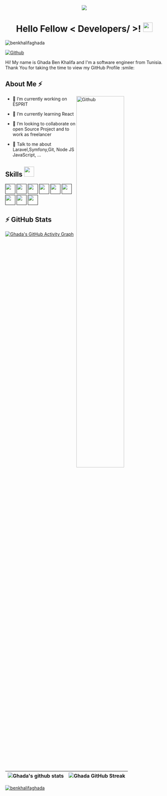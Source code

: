 <div align='center'>
      <img src="https://user-images.githubusercontent.com/8843846/156763978-33751ce1-c010-4787-8964-97da9fdb849f.jpg">

<h1> Hello Fellow < Developers/ >! <img src = "https://raw.githubusercontent.com/MartinHeinz/MartinHeinz/master/wave.gif" width = 30px> </h1>
      <p align="left"> <img src="https://komarev.com/ghpvc/?username=benkhalifaghada&label=Profile%20views&color=0e75b6&style=flat" alt="benkhalifaghada" /> </p>
    
   
</div>

[![Github](https://img.shields.io/github/followers/BenKhalifaGHADA?label=Follow&style=social)](https://github.com/BenKhalifaGHADA)

<div size='30px'> Hi! My name is Ghada Ben Khalifa and I'm a software engineer from Tunisia. Thank You for taking the time to view my GitHub Profile :smile:
</div>

<h2> About Me ⚡ </h2>

<img width="55%" align="right" alt="Github" src="https://raw.githubusercontent.com/onimur/.github/master/.resources/git-header.svg" />

- 🔭 I’m currently working on ESPRIT

- 🌱 I’m currently learning React

- 👯 I’m looking to collaborate on open Source Project and to work as freelancer

- 💬 Talk to me about Laravel,Symfony,Git, Node JS JavaScript, ...


<h2> Skills <img src = "https://media2.giphy.com/media/QssGEmpkyEOhBCb7e1/giphy.gif?cid=ecf05e47a0n3gi1bfqntqmob8g9aid1oyj2wr3ds3mg700bl&rid=giphy.gif" width = 32px> </h2>
<a href=><img width ='32px' src ='https://raw.githubusercontent.com/rahulbanerjee26/githubAboutMeGenerator/main/icons/php.svg'></a>
<a href=><img width ='32px' src ='https://raw.githubusercontent.com/rahulbanerjee26/githubAboutMeGenerator/main/icons/javascript.svg'></a>
<a href=><img width ='32px' src ='https://raw.githubusercontent.com/rahulbanerjee26/githubAboutMeGenerator/main/icons/html.svg'></a>
<a href=><img width ='32px' src ='https://raw.githubusercontent.com/rahulbanerjee26/githubAboutMeGenerator/main/icons/css.svg'></a>
<a href=><img width ='32px' src ='https://raw.githubusercontent.com/rahulbanerjee26/githubAboutMeGenerator/main/icons/java.svg'></a>
<a href=><img width ='32px' src ='https://raw.githubusercontent.com/rahulbanerjee26/githubAboutMeGenerator/main/icons/symfony.svg'></a>
<a href=><img width ='32px' src ='https://raw.githubusercontent.com/rahulbanerjee26/githubAboutMeGenerator/main/icons/reactjs.svg'></a>
<a href=><img width ='32px' src ='https://raw.githubusercontent.com/rahulbanerjee26/githubAboutMeGenerator/main/icons/laravel.svg'></a>
<a href=><img width ='32px' src ='https://raw.githubusercontent.com/devicons/devicon/master/icons/nestjs/nestjs-plain.svg")'></a>
<h2>⚡ GitHub Stats</h2>
  
[![Ghada's GitHub Activity Graph](https://activity-graph.herokuapp.com/graph?username=BenKhalifaGHADA&theme=tokyonight)](https://git.io/praveenscience)

| ![Ghada's github stats](https://github-readme-stats.vercel.app/api?username=BenKhalifaGHADA&show_icons=true&theme=tokyonight) | ![Ghada GitHub Streak](https://github-readme-streak-stats.herokuapp.com/?user=BenKhalifaGHADA&theme=tokyonight) |
| --- | --- |
  <p align="left"> <a href="https://github.com/ryo-ma/github-profile-trophy"><img src="https://github-profile-trophy.vercel.app/?username=benkhalifaghada" alt="benkhalifaghada" /></a> </p>



<br>

        
